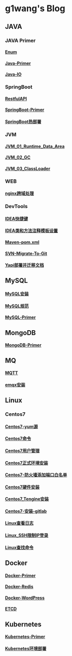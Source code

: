 # g1wang's Blog

## JAVA
### JAVA Primer
#### [Enum](./Blog/JAVA/JavaPrimer/Enum.md)
#### [Java-Primer](./Blog/JAVA/JavaPrimer/Java-Primer.md)
#### [Java-IO](./Blog/JAVA/JavaPrimer/Java-IO.md)
### SpringBoot
#### [RestfulAPI](./Blog/JAVA/springcloud/RestfulAPI.md)
#### [SpringBoot-Primer](./Blog/JAVA/springcloud/SpringBoot-Primer.md)
#### [SpringBoot热部署](./Blog/JAVA/springcloud/SpringBoot热部署.md)

### JVM
#### [JVM_01_Runtime_Data_Area](./Blog/JAVA/JVM/JVM_01_Runtime_Data_Area.md)
#### [JVM_02_GC](./Blog/JAVA/JVM/JVM_02_GC.md)
#### [JVM_03_ClassLoader](./Blog/JAVA/JVM/JVM_03_ClassLoader.md)

### WEB
#### [nginx跨域处理](./Blog/JAVA/WEB/nginx跨域处理.md)

### DevTools
#### [IDEA快捷键](./Blog/JAVA/DevTools/IDEA快捷键.md)
#### [IDEA类和方法注释模板设置](./Blog/JAVA/DevTools/IDEA类和方法注释模板设置.md)
#### [Maven-pom.xml](./Blog/JAVA/DevTools/Maven-pom.xml.md)
#### [SVN-Migrate-To-Git](./Blog/JAVA/DevTools/SVN-Migrate-To-Git.md)
#### [Yapi部署并迁移文档](./Blog/JAVA/DevTools/Yapi部署并迁移文档.md)

## MySQL
#### [MySQL安装](./Blog/MySQL/mysql安装.md)
#### [MySQL规范](./Blog/MySQL/mysql规范.md)
#### [MySQL-Primer](./Blog/MySQL/MySQL-Primer.md)

## MongoDB
#### [MongoDB-Primer](./Blog/MongoDB/MongoDB-Primer.md)

## MQ
#### [MQTT](./Blog/MQ/MQTT.md)
#### [emqx安装](./Blog/MQ/emqx安装.md)

## Linux
### Centos7
#### [Centos7-yum源](./Blog/Linux/Centos7/Centos7-yum源.md)
#### [Centos7命令](./Blog/Linux/Centos7/Centos7命令.md)
#### [Centos7用户管理](./Blog/Linux/Centos7/Centos7用户管理.md)
#### [Centos7正式环境安装](./Blog/Linux/Centos7/Centos7正式环境安装.md)
#### [Centos7-防火墙添加端口白名单](./Blog/Linux/Centos7/Centos7-防火墙添加端口白名单.md)
#### [Centos7硬件安装](./Blog/Linux/Centos7/Centos7硬件安装.md)
#### [Centos7_Tengine安装](./Blog/Linux/Centos7/Centos7_Tengine安装.md)
#### [Centos7-安装-gitlab](./Blog/Linux/Centos7/Centos7-安装-gitlab.md)
#### [Linux查看日志](./Blog/Linux/Centos7/Linux查看日志.md)
#### [Linux_SSH限制IP登录](./Blog/Linux/Centos7/Linux_SSH限制IP登录.md)
#### [Linux查找命令](./Blog/Linux/Centos7/Linux查找命令.md)

## Docker
#### [Docker-Primer](./Blog/Docker/Docker-Primer.md)
#### [Docker-Redis](./Blog/Docker/Docker-Redis.md)
#### [Docker-WordPress](./Blog/Docker/Docker-WordPress.md)
#### [ETCD](./Blog/Docker/ETCD.md)

## Kubernetes
#### [Kubernetes-Primer](./Blog/Kubernetes/Kubernetes-Primer.md)
#### [Kubernetes环境部署](./Blog/Kubernetes/Kubernetes环境部署.md)
